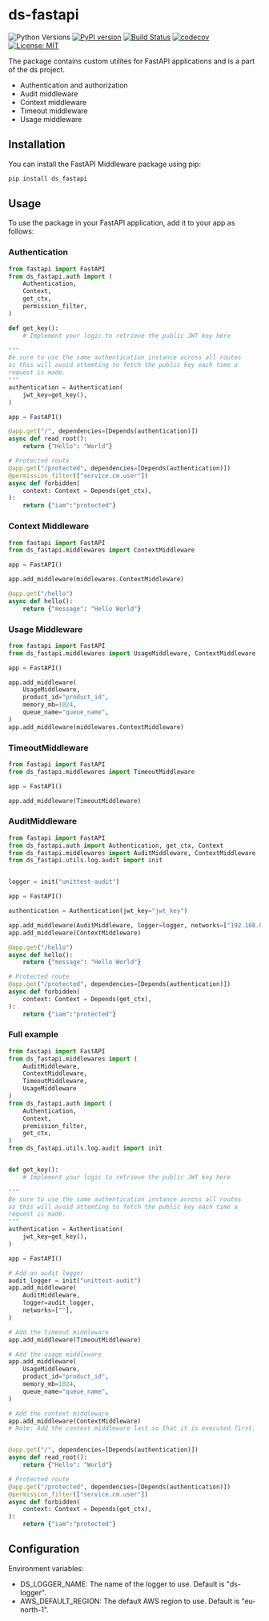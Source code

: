 # ds-fastapi

![Python Versions](https://img.shields.io/badge/python-3.8%20|%203.9%20|%203.10%20|%203.11-blue)
[![PyPI version](https://badge.fury.io/py/ds-fastapi-middleware.svg)](https://badge.fury.io/py/ds-fastapi-middleware)
[![Build Status](https://github.com/grasp-labs/ds-fastapi-middleware/actions/workflows/python-package-unittests.yml/badge.svg)](https://github.com/grasp-labs/ds-fastapi-middleware/actions/workflows/python-package-unittests.yml)
[![codecov](https://codecov.io/gh/grasp-labs/ds-fastapi-middleware/graph/badge.svg?token=8YLGSYG3JQ)](https://codecov.io/gh/grasp-labs/ds-fastapi-middleware)
[![License: MIT](https://img.shields.io/badge/License-MIT-yellow.svg)](https://opensource.org/licenses/MIT)


The package contains custom utilites for FastAPI applications and is a part of the
ds project.
- Authentication and authorization
- Audit middleware
- Context middleware
- Timeout middleware
- Usage middleware

## Installation

You can install the FastAPI Middleware package using pip:

```bash
pip install ds_fastapi
```

## Usage
To use the package in your FastAPI application, add it to your app as
follows:

### Authentication

```python
from fastapi import FastAPI
from ds_fastapi.auth import (
    Authentication,
    Context,
    get_ctx,
    permission_filter,
)

def get_key():
    # Implement your logic to retrieve the public JWT key here

"""
Be sure to use the same authentication instance across all routes
as this will avoid attemting to fetch the public key each time a
request is made.
"""
authentication = Authentication(
    jwt_key=get_key(),
)

app = FastAPI()

@app.get("/", dependencies=[Depends(authentication)])
async def read_root():
    return {"Hello": "World"}

# Protected route
@app.get("/protected", dependencies=[Depends(authentication)])
@permission_filter(["service.cm.user"])
async def forbidden(
    context: Context = Depends(get_ctx),
):
    return {"iam":"protected"}

```

### Context Middleware

```python
from fastapi import FastAPI
from ds_fastapi.middlewares import ContextMiddleware

app = FastAPI()

app.add_middleware(middlewares.ContextMiddleware)

@app.get("/hello")
async def hello():
    return {"message": "Hello World"}
```

### Usage Middleware

```python
from fastapi import FastAPI
from ds_fastapi.middlewares import UsageMiddleware, ContextMiddleware

app = FastAPI()

app.add_middleware(
    UsageMiddleware,
    product_id="product_id",
    memory_mb=1024,
    queue_name="queue_name",
)
app.add_middleware(middlewares.ContextMiddleware)
```

### TimeoutMiddleware

```python
from fastapi import FastAPI
from ds_fastapi.middlewares import TimeoutMiddleware

app = FastAPI()

app.add_middleware(TimeoutMiddleware)
```

### AuditMiddleware

```python
from fastapi import FastAPI
from ds_fastapi.auth import Authentication, get_ctx, Context
from ds_fastapi.middlewares import AuditMiddleware, ContextMiddleware
from ds_fastapi.utils.log.audit import init


logger = init("unittest-audit")

app = FastAPI()

authentication = Authentication(jwt_key="jwt_key")

app.add_middleware(AuditMiddleware, logger=logger, networks=["192.168.0.0/16"])
app.add_middleware(ContextMiddleware)

@app.get("/hello")
async def hello():
    return {"message": "Hello World"}

# Protected route
@app.get("/protected", dependencies=[Depends(authentication)])
async def forbidden(
    context: Context = Depends(get_ctx),
):
    return {"iam":"protected"}
```

### Full example

```python
from fastapi import FastAPI
from ds_fastapi.middlewares import (
    AuditMiddleware,
    ContextMiddleware,
    TimeoutMiddleware,
    UsageMiddleware
)
from ds_fastapi.auth import (
    Authentication,
    Context,
    premission_filter,
    get_ctx,
)
from ds_fastapi.utils.log.audit import init


def get_key():
    # Implement your logic to retrieve the public JWT key here

"""
Be sure to use the same authentication instance across all routes
as this will avoid attemting to fetch the public key each time a
request is made.
"""
authentication = Authentication(
    jwt_key=get_key(),
)

app = FastAPI()

# Add an audit logger
audit_logger = init("unittest-audit")
app.add_middleware(
    AuditMiddleware,
    logger=audit_logger,
    networks=[""],
)

# Add the timeout middleware
app.add_middleware(TimeoutMiddleware)

# Add the usage middleware
app.add_middleware(
    UsageMiddleware,
    product_id="product_id",
    memory_mb=1024,
    queue_name="queue_name",
)

# Add the context middleware
app.add_middleware(ContextMiddleware)
# Note: Add the context middleware last so that it is executed first.


@app.get("/", dependencies=[Depends(authentication)])
async def read_root():
    return {"Hello": "World"}

# Protected route
@app.get("/protected", dependencies=[Depends(authentication)])
@permission_filter(["service.cm.user"])
async def forbidden(
    context: Context = Depends(get_ctx),
):
    return {"iam":"protected"}

```

## Configuration
Environment variables:

- DS_LOGGER_NAME: The name of the logger to use. Default is "ds-logger".
- AWS_DEFAULT_REGION: The default AWS region to use. Default is "eu-north-1".
